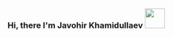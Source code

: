 ### Hi, there I'm Javohir Khamidullaev <img src="https://media4.giphy.com/media/gM5qFksULw54NMWyry/giphy.gif?cid=ecf05e47qo29j2lhe71i5lr0vmfqn8hz3hhe3d3a2kypvm3t&rid=giphy.gif&ct=s" style="width:40px">

<!--
**Javohir-dev/Javohir-dev** is a ✨ _special_ ✨ repository because its `README.md` (this file) appears on your GitHub profile.

Here are some ideas to get you started:

- 🔭 I’m currently working on ...
- 🌱 I’m currently learning ...
- 👯 I’m looking to collaborate on ...
- 🤔 I’m looking for help with ...
- 💬 Ask me about ...
- 📫 How to reach me: ...
- 😄 Pronouns: ...
- ⚡ Fun fact: ...
-->
